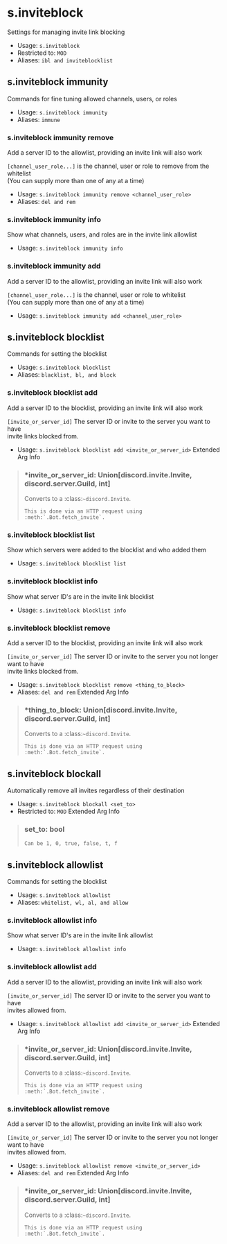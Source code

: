 # s.inviteblock
Settings for managing invite link blocking<br/>
 - Usage: `s.inviteblock`
 - Restricted to: `MOD`
 - Aliases: `ibl and inviteblocklist`
## s.inviteblock immunity
Commands for fine tuning allowed channels, users, or roles<br/>
 - Usage: `s.inviteblock immunity`
 - Aliases: `immune`
### s.inviteblock immunity remove
Add a server ID to the allowlist, providing an invite link will also work<br/>

`[channel_user_role...]` is the channel, user or role to remove from the whitelist<br/>
(You can supply more than one of any at a time)<br/>
 - Usage: `s.inviteblock immunity remove <channel_user_role>`
 - Aliases: `del and rem`
### s.inviteblock immunity info
Show what channels, users, and roles are in the invite link allowlist<br/>
 - Usage: `s.inviteblock immunity info`
### s.inviteblock immunity add
Add a server ID to the allowlist, providing an invite link will also work<br/>

`[channel_user_role...]` is the channel, user or role to whitelist<br/>
(You can supply more than one of any at a time)<br/>
 - Usage: `s.inviteblock immunity add <channel_user_role>`
## s.inviteblock blocklist
Commands for setting the blocklist<br/>
 - Usage: `s.inviteblock blocklist`
 - Aliases: `blacklist, bl, and block`
### s.inviteblock blocklist add
Add a server ID to the blocklist, providing an invite link will also work<br/>

`[invite_or_server_id]` The server ID or invite to the server you want to have<br/>
invite links blocked from.<br/>
 - Usage: `s.inviteblock blocklist add <invite_or_server_id>`
Extended Arg Info
> ### *invite_or_server_id: Union[discord.invite.Invite, discord.server.Guild, int]
> Converts to a :class:`~discord.Invite`.
> 
>     This is done via an HTTP request using :meth:`.Bot.fetch_invite`.
> 
>     
### s.inviteblock blocklist list
Show which servers were added to the blocklist and who added them<br/>
 - Usage: `s.inviteblock blocklist list`
### s.inviteblock blocklist info
Show what server ID's are in the invite link blocklist<br/>
 - Usage: `s.inviteblock blocklist info`
### s.inviteblock blocklist remove
Add a server ID to the blocklist, providing an invite link will also work<br/>

`[invite_or_server_id]` The server ID or invite to the server you not longer want to have<br/>
invite links blocked from.<br/>
 - Usage: `s.inviteblock blocklist remove <thing_to_block>`
 - Aliases: `del and rem`
Extended Arg Info
> ### *thing_to_block: Union[discord.invite.Invite, discord.server.Guild, int]
> Converts to a :class:`~discord.Invite`.
> 
>     This is done via an HTTP request using :meth:`.Bot.fetch_invite`.
> 
>     
## s.inviteblock blockall
Automatically remove all invites regardless of their destination<br/>
 - Usage: `s.inviteblock blockall <set_to>`
 - Restricted to: `MOD`
Extended Arg Info
> ### set_to: bool
> ```
> Can be 1, 0, true, false, t, f
> ```
## s.inviteblock allowlist
Commands for setting the blocklist<br/>
 - Usage: `s.inviteblock allowlist`
 - Aliases: `whitelist, wl, al, and allow`
### s.inviteblock allowlist info
Show what server ID's are in the invite link allowlist<br/>
 - Usage: `s.inviteblock allowlist info`
### s.inviteblock allowlist add
Add a server ID to the allowlist, providing an invite link will also work<br/>

`[invite_or_server_id]` The server ID or invite to the server you want to have<br/>
invites allowed from.<br/>
 - Usage: `s.inviteblock allowlist add <invite_or_server_id>`
Extended Arg Info
> ### *invite_or_server_id: Union[discord.invite.Invite, discord.server.Guild, int]
> Converts to a :class:`~discord.Invite`.
> 
>     This is done via an HTTP request using :meth:`.Bot.fetch_invite`.
> 
>     
### s.inviteblock allowlist remove
Add a server ID to the allowlist, providing an invite link will also work<br/>

`[invite_or_server_id]` The server ID or invite to the server you not longer want to have<br/>
invites allowed from.<br/>
 - Usage: `s.inviteblock allowlist remove <invite_or_server_id>`
 - Aliases: `del and rem`
Extended Arg Info
> ### *invite_or_server_id: Union[discord.invite.Invite, discord.server.Guild, int]
> Converts to a :class:`~discord.Invite`.
> 
>     This is done via an HTTP request using :meth:`.Bot.fetch_invite`.
> 
>     

